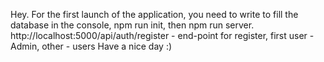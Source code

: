 Hey. For the first launch of the application, you need to write to fill the database in the console, npm run init, then npm run server.
http://localhost:5000/api/auth/register - end-point for register, first user - Admin, other - users
Have a nice day :)